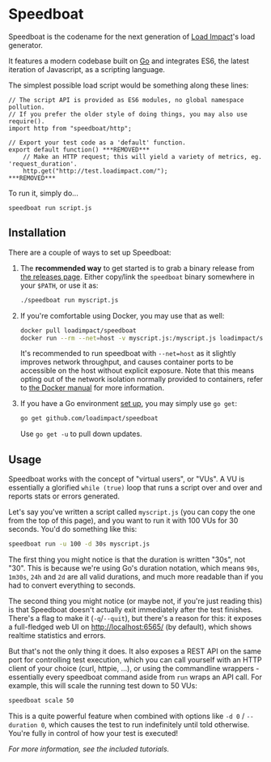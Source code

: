 Speedboat
=========

Speedboat is the codename for the next generation of [Load Impact](https://loadimpact.com/)'s load generator.

It features a modern codebase built on [Go](https://golang.org/) and integrates ES6, the latest iteration of Javascript, as a scripting language.

The simplest possible load script would be something along these lines:

```es6
// The script API is provided as ES6 modules, no global namespace pollution.
// If you prefer the older style of doing things, you may also use require().
import http from "speedboat/http";

// Export your test code as a 'default' function.
export default function() ***REMOVED***
	// Make an HTTP request; this will yield a variety of metrics, eg. 'request_duration'.
	http.get("http://test.loadimpact.com/");
***REMOVED***
```

To run it, simply do...

```
speedboat run script.js
```

Installation
------------

There are a couple of ways to set up Speedboat:

1. The **recommended way** to get started is to grab a binary release from [the releases page](https://github.com/loadimpact/speedboat/releases). Either copy/link the `speedboat` binary somewhere in your `$PATH`, or use it as:

   ```sh
   ./speedboat run myscript.js
   ```

1. If you're comfortable using Docker, you may use that as well:

   ```sh
   docker pull loadimpact/speedboat
   docker run --rm --net=host -v myscript.js:/myscript.js loadimpact/speedboat run /myscript.js
   ```

   It's recommended to run speedboat with `--net=host` as it slightly improves network throughput, and causes container ports to be accessible on the host without explicit exposure. Note that this means opting out of the network isolation normally provided to containers, refer to [the Docker manual](https://docs.docker.com/v1.8/articles/networking/#how-docker-networks-a-container) for more information.

1. If you have a Go environment [set up](https://golang.org/doc/install), you may simply use `go get`:

   ```sh
   go get github.com/loadimpact/speedboat
   ```

   Use `go get -u` to pull down updates.

Usage
-----

Speedboat works with the concept of "virtual users", or "VUs". A VU is essentially a glorified `while (true)` loop that runs a script over and over and reports stats or errors generated.

Let's say you've written a script called `myscript.js` (you can copy the one from the top of this page), and you want to run it with 100 VUs for 30 seconds. You'd do something like this:

```sh
speedboat run -u 100 -d 30s myscript.js
```

The first thing you might notice is that the duration is written "30s", not "30". This is because we're using Go's duration notation, which means `90s`, `1m30s`, `24h` and `2d` are all valid durations, and much more readable than if you had to convert everything to seconds.

The second thing you might notice (or maybe not, if you're just reading this) is that Speedboat doesn't actually exit immediately after the test finishes. There's a flag to make it (`-q`/`--quit`), but there's a reason for this: it exposes a full-fledged web UI on [http://localhost:6565/](http://localhost:6565/) (by default), which shows realtime statistics and errors.

But that's not the only thing it does. It also exposes a REST API on the same port for controlling test execution, which you can call yourself with an HTTP client of your choice (curl, httpie, ...), or using the commandline wrappers - essentially every speedboat command aside from `run` wraps an API call. For example, this will scale the running test down to 50 VUs:

```sh
speedboat scale 50
```

This is a quite powerful feature when combined with options like `-d 0` / `--duration 0`, which causes the test to run indefinitely until told otherwise. You're fully in control of how your test is executed!

*For more information, see the included tutorials.*
